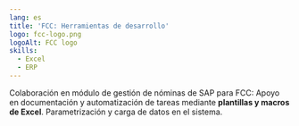 ```yaml
---
lang: es
title: 'FCC: Herramientas de desarrollo'
logo: fcc-logo.png
logoAlt: FCC logo
skills:
  - Excel
  - ERP
---
```


Colaboración en módulo de gestión de nóminas de SAP para FCC: Apoyo en documentación y automatización de tareas mediante **plantillas y macros de Excel**. Parametrización y carga de datos en el sistema.

